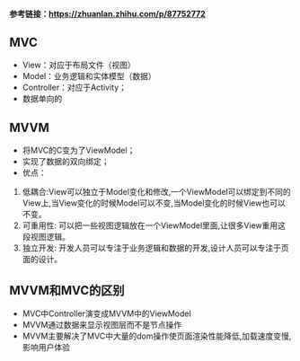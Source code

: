 #### 参考链接：https://zhuanlan.zhihu.com/p/87752772

## MVC
- View：对应于布局文件（视图）
- Model：业务逻辑和实体模型（数据）
- Controller：对应于Activity；
- 数据单向的

## MVVM
- 将MVC的C变为了ViewModel；
- 实现了数据的双向绑定；
- 优点：
1. 低耦合:View可以独立于Model变化和修改,一个ViewModel可以绑定到不同的View上,当View变化的时候Model可以不变,当Model变化的时候View也可以不变。
2. 可重用性: 可以把一些视图逻辑放在一个ViewModel里面,让很多View重用这段视图逻辑。
3. 独立开发: 开发人员可以专注于业务逻辑和数据的开发,设计人员可以专注于页面的设计。

## MVVM和MVC的区别
- MVC中Controller演变成MVVM中的ViewModel
- MVVM通过数据来显示视图层而不是节点操作
- MVVM主要解决了MVC中大量的dom操作使页面渲染性能降低,加载速度变慢,影响用户体验
